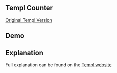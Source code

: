 ## Templ Counter

[Original Templ Version](https://templ.guide/server-side-rendering/example-counter-application/)

## Demo

<div id="container" data-on-load="@sse('/examples/templ_counter/data')">
</div>

## Explanation

Full explanation can be found on the [Templ website](https://templ.guide/server-side-rendering/datastar/)
